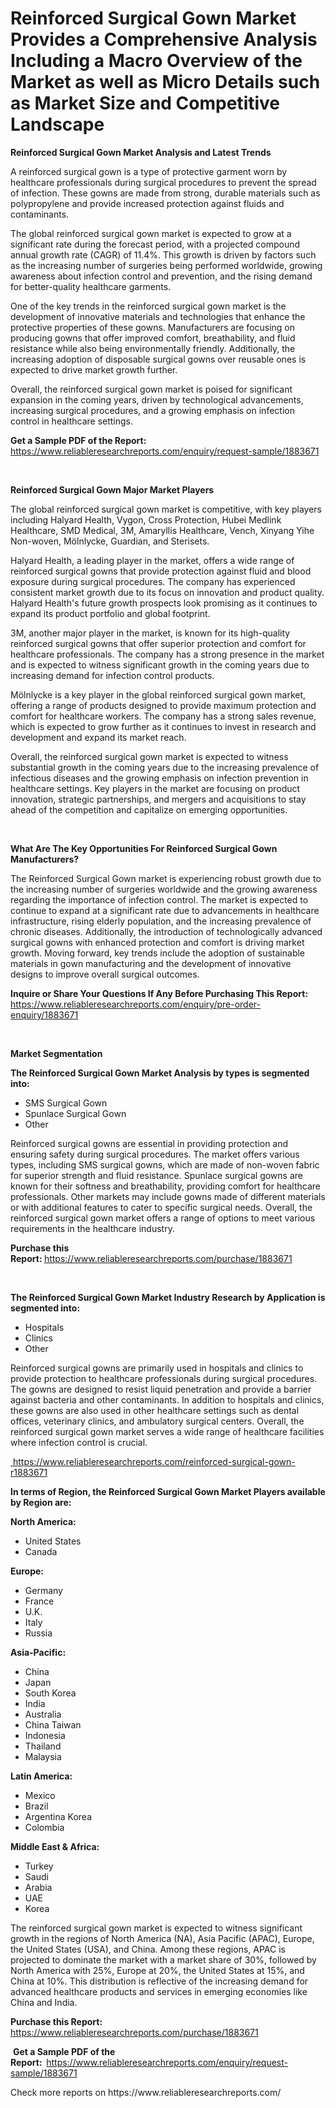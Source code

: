 <p><h1>Reinforced Surgical Gown Market Provides a Comprehensive Analysis Including a Macro Overview of the Market as well as Micro Details such as Market Size and Competitive Landscape</h1></p><p><strong>Reinforced Surgical Gown Market Analysis and Latest Trends</strong></p>
<p><p>A reinforced surgical gown is a type of protective garment worn by healthcare professionals during surgical procedures to prevent the spread of infection. These gowns are made from strong, durable materials such as polypropylene and provide increased protection against fluids and contaminants.</p><p>The global reinforced surgical gown market is expected to grow at a significant rate during the forecast period, with a projected compound annual growth rate (CAGR) of 11.4%. This growth is driven by factors such as the increasing number of surgeries being performed worldwide, growing awareness about infection control and prevention, and the rising demand for better-quality healthcare garments.</p><p>One of the key trends in the reinforced surgical gown market is the development of innovative materials and technologies that enhance the protective properties of these gowns. Manufacturers are focusing on producing gowns that offer improved comfort, breathability, and fluid resistance while also being environmentally friendly. Additionally, the increasing adoption of disposable surgical gowns over reusable ones is expected to drive market growth further.</p><p>Overall, the reinforced surgical gown market is poised for significant expansion in the coming years, driven by technological advancements, increasing surgical procedures, and a growing emphasis on infection control in healthcare settings.</p></p>
<p><strong>Get a Sample PDF of the Report:&nbsp;</strong> <a href="https://www.reliableresearchreports.com/enquiry/request-sample/1883671">https://www.reliableresearchreports.com/enquiry/request-sample/1883671</a></p>
<p>&nbsp;</p>
<p><strong>Reinforced Surgical Gown Major Market Players</strong></p>
<p><p>The global reinforced surgical gown market is competitive, with key players including Halyard Health, Vygon, Cross Protection, Hubei Medlink Healthcare, SMD Medical, 3M, Amaryllis Healthcare, Vench, Xinyang Yihe Non-woven, Mölnlycke, Guardian, and Sterisets.</p><p>Halyard Health, a leading player in the market, offers a wide range of reinforced surgical gowns that provide protection against fluid and blood exposure during surgical procedures. The company has experienced consistent market growth due to its focus on innovation and product quality. Halyard Health's future growth prospects look promising as it continues to expand its product portfolio and global footprint.</p><p>3M, another major player in the market, is known for its high-quality reinforced surgical gowns that offer superior protection and comfort for healthcare professionals. The company has a strong presence in the market and is expected to witness significant growth in the coming years due to increasing demand for infection control products.</p><p>Mölnlycke is a key player in the global reinforced surgical gown market, offering a range of products designed to provide maximum protection and comfort for healthcare workers. The company has a strong sales revenue, which is expected to grow further as it continues to invest in research and development and expand its market reach.</p><p>Overall, the reinforced surgical gown market is expected to witness substantial growth in the coming years due to the increasing prevalence of infectious diseases and the growing emphasis on infection prevention in healthcare settings. Key players in the market are focusing on product innovation, strategic partnerships, and mergers and acquisitions to stay ahead of the competition and capitalize on emerging opportunities.</p></p>
<p>&nbsp;</p>
<p><strong>What Are The Key Opportunities For Reinforced Surgical Gown Manufacturers?</strong></p>
<p><p>The Reinforced Surgical Gown market is experiencing robust growth due to the increasing number of surgeries worldwide and the growing awareness regarding the importance of infection control. The market is expected to continue to expand at a significant rate due to advancements in healthcare infrastructure, rising elderly population, and the increasing prevalence of chronic diseases. Additionally, the introduction of technologically advanced surgical gowns with enhanced protection and comfort is driving market growth. Moving forward, key trends include the adoption of sustainable materials in gown manufacturing and the development of innovative designs to improve overall surgical outcomes.</p></p>
<p><strong>Inquire or Share Your Questions If Any Before Purchasing This Report:</strong> <a href="https://www.reliableresearchreports.com/enquiry/pre-order-enquiry/1883671">https://www.reliableresearchreports.com/enquiry/pre-order-enquiry/1883671</a></p>
<p>&nbsp;</p>
<p><strong>Market Segmentation</strong></p>
<p><strong>The Reinforced Surgical Gown Market Analysis by types is segmented into:</strong></p>
<p><ul><li>SMS Surgical Gown</li><li>Spunlace Surgical Gown</li><li>Other</li></ul></p>
<p><p>Reinforced surgical gowns are essential in providing protection and ensuring safety during surgical procedures. The market offers various types, including SMS surgical gowns, which are made of non-woven fabric for superior strength and fluid resistance. Spunlace surgical gowns are known for their softness and breathability, providing comfort for healthcare professionals. Other markets may include gowns made of different materials or with additional features to cater to specific surgical needs. Overall, the reinforced surgical gown market offers a range of options to meet various requirements in the healthcare industry.</p></p>
<p><strong>Purchase this Report:&nbsp;</strong><a href="https://www.reliableresearchreports.com/purchase/1883671">https://www.reliableresearchreports.com/purchase/1883671</a></p>
<p>&nbsp;</p>
<p><strong>The Reinforced Surgical Gown Market Industry Research by Application is segmented into:</strong></p>
<p><ul><li>Hospitals</li><li>Clinics</li><li>Other</li></ul></p>
<p><p>Reinforced surgical gowns are primarily used in hospitals and clinics to provide protection to healthcare professionals during surgical procedures. The gowns are designed to resist liquid penetration and provide a barrier against bacteria and other contaminants. In addition to hospitals and clinics, these gowns are also used in other healthcare settings such as dental offices, veterinary clinics, and ambulatory surgical centers. Overall, the reinforced surgical gown market serves a wide range of healthcare facilities where infection control is crucial.</p></p>
<p><a href="https://www.reliableresearchreports.com/reinforced-surgical-gown-r1883671">&nbsp;https://www.reliableresearchreports.com/reinforced-surgical-gown-r1883671</a></p>
<p><strong>In terms of Region, the Reinforced Surgical Gown Market Players available by Region are:</strong></p>
<p>
    <p> <strong> North America: </strong>
        <ul>
            <li>United States</li>
            <li>Canada</li>
        </ul>
        </p> 
    <p> <strong> Europe: </strong>
        <ul>
            <li>Germany</li>
            <li>France</li>
            <li>U.K.</li>
            <li>Italy</li>
            <li>Russia</li>
        </ul>
        </p> 
    <p> <strong> Asia-Pacific: </strong>
        <ul>
            <li>China</li>
            <li>Japan</li>
            <li>South Korea</li>
            <li>India</li>
            <li>Australia</li>
            <li>China Taiwan</li>
            <li>Indonesia</li>
            <li>Thailand</li>
            <li>Malaysia</li>
        </ul>
        </p> 
    <p> <strong> Latin America: </strong>
        <ul>
            <li>Mexico</li>
            <li>Brazil</li>
            <li>Argentina Korea</li>
            <li>Colombia</li>
        </ul>
        </p> 
    <p> <strong> Middle East & Africa: </strong>
        <ul>
            <li>Turkey</li>
            <li>Saudi</li>
            <li>Arabia</li>
            <li>UAE</li>
            <li>Korea</li>
        </ul>
    </p>
    </p>
<p><p>The reinforced surgical gown market is expected to witness significant growth in the regions of North America (NA), Asia Pacific (APAC), Europe, the United States (USA), and China. Among these regions, APAC is projected to dominate the market with a market share of 30%, followed by North America with 25%, Europe at 20%, the United States at 15%, and China at 10%. This distribution is reflective of the increasing demand for advanced healthcare products and services in emerging economies like China and India.</p></p>
<p><strong>Purchase this Report: </strong><a href="https://www.reliableresearchreports.com/purchase/1883671">https://www.reliableresearchreports.com/purchase/1883671</a></p>
<p>&nbsp;<strong>Get a Sample PDF of the Report:&nbsp;&nbsp;</strong><a href="https://www.reliableresearchreports.com/enquiry/request-sample/1883671">https://www.reliableresearchreports.com/enquiry/request-sample/1883671</a></p>
<p><strong></strong></p>
<p>Check more reports on https://www.reliableresearchreports.com/</p>
